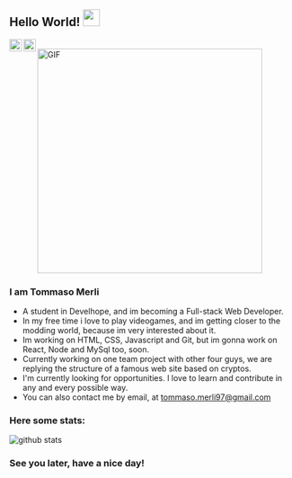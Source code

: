 ## Hello World! <img src="https://raw.githubusercontent.com/iampavangandhi/iampavangandhi/master/gifs/Hi.gif" width="30px"></h2>

<a href="https://linkedin.com/in/tommaso-merli-540417188">
  <img align="left" alt="Tommaso's Linkdein" width="22px" src="https://cdn.jsdelivr.net/npm/simple-icons@v3/icons/linkedin.svg" />
</a>
<a href="https://github.com/iowaKnot">
  <img align="left" alt="Tommaso's Github" width="22px" src="https://cdn.jsdelivr.net/npm/simple-icons@v3/icons/github.svg" />
</a>

<br />
<img style="width: 400px; heigth: 200px;" align="top" alt="GIF" src="https://github.com/iowaKnot/iowaKnot/blob/58f673adc12e852fcc16152deb45c15261871b1d/cyberpunk-pixel-city-neon.gif" />

### I am Tommaso Merli
- A student in Develhope, and im becoming a Full-stack Web Developer.
- In my free time i love to play videogames, and im getting closer to the modding world, because im very interested about it.
- Im working on HTML, CSS, Javascript and Git, but im gonna work on React, Node and MySql too, soon. 
- Currently working on one team project with other four guys, we are replying the structure of a famous web site based on cryptos.
- I'm currently looking for opportunities. I love to learn and contribute in any and every possible way.
- You can also contact me by email, at tommaso.merli97@gmail.com

### Here some stats:
![github stats](https://github-readme-stats.vercel.app/api?username=iowaKnot)

### See you later, have a nice day!
